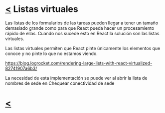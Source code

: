 # [<](../../Readme.md) Listas virtuales
Las listas de los formularios de las tareas pueden llegar a tener un tamaño demasiado grande como para que React pueda hacer un procesamiento rápido de ellas. Cuando nos sucede esto en React la solución son las listas virtuales.

Las listas virtuales permiten que React pinte únicamente los elementos que conoce y no pinte lo que no estamos viendo.

https://blog.logrocket.com/rendering-large-lists-with-react-virtualized-82741907a6b3/

La necesidad de esta implementación se puede ver al abrir la lista de nombres de sede en Chequear conectividad de sede 
# [<](../../Readme.md) 